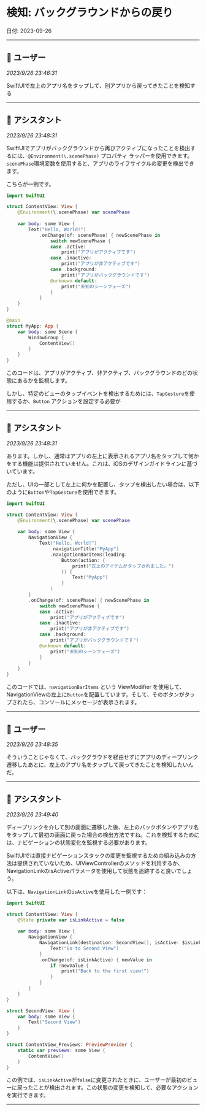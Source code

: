 # 検知: バックグラウンドからの戻り

日付: 2023-09-26

---

## 👤 ユーザー
*2023/9/26 23:46:31*

SwiftUIで左上のアプリ名をタップして、別アプリから戻ってきたことを検知する

---

## 🤖 アシスタント
*2023/9/26 23:48:31*

SwiftUIでアプリがバックグラウンドから再びアクティブになったことを検出するには、`@Environment(\.scenePhase)` プロパティ ラッパーを使用できます。`scenePhase`環境変数を使用すると、アプリのライフサイクルの変更を検出できます。

こちらが一例です。

```swift
import SwiftUI

struct ContentView: View {
    @Environment(\.scenePhase) var scenePhase
    
    var body: some View {
        Text("Hello, World!")
            .onChange(of: scenePhase) { newScenePhase in
                switch newScenePhase {
                case .active:
                    print("アプリがアクティブです")
                case .inactive:
                    print("アプリが非アクティブです")
                case .background:
                    print("アプリがバックグラウンドです")
                @unknown default:
                    print("未知のシーンフェーズ")
                }
            }
    }
}

@main
struct MyApp: App {
    var body: some Scene {
        WindowGroup {
            ContentView()
        }
    }
}
```

このコードは、アプリがアクティブ、非アクティブ、バックグラウンドのどの状態にあるかを監視します。

しかし、特定のビューのタップイベントを検出するためには、`TapGesture`を使用するか、`Button` アクションを設定する必要が

---

## 🤖 アシスタント
*2023/9/26 23:48:31*

あります。しかし、通常はアプリの左上に表示されるアプリ名をタップして何かをする機能は提供されていません。これは、iOSのデザインガイドラインに基づいています。

ただし、UIの一部として左上に何かを配置し、タップを検出したい場合は、以下のように`Button`や`TapGesture`を使用できます。

```swift
import SwiftUI

struct ContentView: View {
    @Environment(\.scenePhase) var scenePhase
    
    var body: some View {
        NavigationView {
            Text("Hello, World!")
                .navigationTitle("MyApp")
                .navigationBarItems(leading:
                    Button(action: {
                        print("左上のアイテムがタップされました。")
                    }) {
                        Text("MyApp")
                    }
                )
        }
        .onChange(of: scenePhase) { newScenePhase in
            switch newScenePhase {
            case .active:
                print("アプリがアクティブです")
            case .inactive:
                print("アプリが非アクティブです")
            case .background:
                print("アプリがバックグラウンドです")
            @unknown default:
                print("未知のシーンフェーズ")
            }
        }
    }
}
```

このコードでは、`navigationBarItems` という ViewModifier を使用して、NavigationViewの左上に`Button`を配置しています。そして、そのボタンがタップされたら、コンソールにメッセージが表示されます。

---

## 👤 ユーザー
*2023/9/26 23:48:35*

そういうことじゃなくて、バックグラウドを経由せずにアプリのディープリンク遷移したあとに、左上のアプリ名をタップして戻ってきたことを検知したいんだ。

---

## 🤖 アシスタント
*2023/9/26 23:49:40*

ディープリンクを介して別の画面に遷移した後、左上のバックボタンやアプリ名をタップして最初の画面に戻った場合の検出方法ですね。これを検知するためには、ナビゲーションの状態変化を監視する必要があります。

SwiftUIでは直接ナビゲーションスタックの変更を監視するための組み込みの方法は提供されていないため、UIViewControllerのメソッドを利用するか、NavigationLinkのisActiveパラメータを使用して状態を追跡すると良いでしょう。

以下は、`NavigationLink`の`isActive`を使用した一例です：

```swift
import SwiftUI

struct ContentView: View {
    @State private var isLinkActive = false
    
    var body: some View {
        NavigationView {
            NavigationLink(destination: SecondView(), isActive: $isLinkActive) {
                Text("Go to Second View")
            }
            .onChange(of: isLinkActive) { newValue in
                if !newValue {
                    print("Back to the first view!")
                }
            }
        }
    }
}

struct SecondView: View {
    var body: some View {
        Text("Second View")
    }
}

struct ContentView_Previews: PreviewProvider {
    static var previews: some View {
        ContentView()
    }
}
```

この例では、`isLinkActive`が`false`に変更されたときに、ユーザーが最初のビューに戻ったことが検出されます。この状態の変更を検知して、必要なアクションを実行できます。

---
